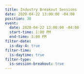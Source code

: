 ```yaml
---
title: Industry Breakout Sessions
date: 2020-04-22 13:00:00 -04:00
position: 30
event:
  date: 2020-04-22 13:00:00 -04:00
  start-time: 1:00 PM
  end-time: 3:00 PM
filter-date:
  is-day-4: true
filter-time:
  is-daytime: true
filter-type:
  is-session-breakout: true
---
```



